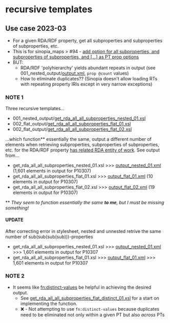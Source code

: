 # recursive templates

## Use case 2023-03
- For a given RDA/RDF property, get all subproperties and subproperties of subproperties, etc.
- This is for sinopia_maps > #94 - [add option for all subproperties, and subproperties of subproperties, and [...] as PT prop options](https://github.com/uwlib-cams/sinopia_maps/issues/94)
- BUT:
    - RDA/RDF 'polyhierarchy' yields abundant repeats in output (see 001_nested_output/[output.xml](https://github.com/briesenberg07/xml_stack/blob/6e761b8ca0f44f8b5c3b46b6a8299919ec5ae4c9/recursive_templates/001_nested_output/output_nested_01.xml), `prop @count` values)
    - How to eliminate duplicates?? (Sinopia doesn't allow loading RTs with repeating property IRIs except in very narrow exceptions)
### NOTE 1
Three recursive templates...
- 001_nested_output/[get_rda_all_all_subproperties_nested_01.xsl](https://github.com/briesenberg07/xml_stack/blob/6e761b8ca0f44f8b5c3b46b6a8299919ec5ae4c9/recursive_templates/001_nested_output/get_rda_all_all_subproperties_nested_01.xsl)
- 002_flat_output/[get_rda_all_all_subproperties_flat_01.xsl](https://github.com/briesenberg07/xml_stack/blob/6e761b8ca0f44f8b5c3b46b6a8299919ec5ae4c9/recursive_templates/002_flat_output/get_rda_all_all_subproperties_flat_01.xsl)
- 002_flat_output/[get_rda_all_all_subproperties_flat_02.xsl](https://github.com/briesenberg07/xml_stack/blob/6e761b8ca0f44f8b5c3b46b6a8299919ec5ae4c9/recursive_templates/002_flat_output/get_rda_all_all_subproperties_flat_02.xsl)

...which function\*\* essentially the same, output a different number of elements when retrieving subproperties, subproperties of subproperties, etc. for the RDA/RDF property [has related RDA entity of work](http://rdaregistry.info/Elements/w/P10307). See output from...
- get_rda_all_all_subproperties_nested_01.xsl >>> [output_nested_01.xml](https://github.com/briesenberg07/xml_stack/blob/6e761b8ca0f44f8b5c3b46b6a8299919ec5ae4c9/recursive_templates/001_nested_output/output_nested_01.xml) (1,601 elements in output for P10307)
- get_rda_all_all_subproperties_flat_01.xsl >>> [output_flat_01.xml](https://github.com/briesenberg07/xml_stack/blob/6e761b8ca0f44f8b5c3b46b6a8299919ec5ae4c9/recursive_templates/002_flat_output/output_flat_01.xml#L11-L20) (10 elements in output for P10307)
- get_rda_all_all_subproperties_flat_02.xsl >>> [output_flat_02.xml](https://github.com/briesenberg07/xml_stack/blob/6e761b8ca0f44f8b5c3b46b6a8299919ec5ae4c9/recursive_templates/002_flat_output/output_flat_02.xml#L11-L29) (19 elements in output for P10307)  

\*\* *They seem to function essentially the same **to me**, but I must be missing something!*

#### UPDATE
After correcting error in stylesheet, nested and unnested retrive the same number of sub(sub(sub(sub)))-properties

- get_rda_all_all_subproperties_nested_01.xsl >>> [output_nested_01.xml](https://github.com/briesenberg07/xml_stack/blob/6e761b8ca0f44f8b5c3b46b6a8299919ec5ae4c9/recursive_templates/001_nested_output/output_nested_01.xml) >>> 1,601 elements in output for P10307
- get_rda_all_all_subproperties_flat_01.xsl >>> [output_flat_01.xml](https://github.com/briesenberg07/xml_stack/blob/f67e19888963a3cd7d4f17cc0b15fc822f756ada/recursive_templates/002_flat_output/output_flat_01.xml#L11-L1611) >>> 1,601 elements in output for P10307

### NOTE 2
- It seems like [fn:distinct-values](https://www.w3.org/TR/xpath-functions-31/#func-distinct-values) be helpful in achieving the desired output.
	- See [get_rda_all_all_subproperties_flat_distinct_01.xsl](https://github.com/briesenberg07/xml_stack/blob/e3f0ca419e981f6e0329bb93a9def8c52bc85ce8/recursive_templates/003_distinct_values/get_rda_all_all_subproperties_flat_distinct_01.xsl) for a start on implementing the function.
	- &#10060; - Not attempting to use `fn:distinct-values` because duplicates need to be eliminated not only within a given PT but also *across* PTs
